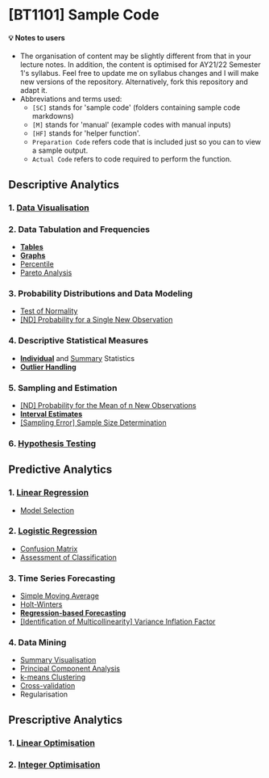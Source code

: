 # \[BT1101\] Sample Code
#### :bulb: Notes to users
- The organisation of content may be slightly different from that in your lecture notes. In addition, the content is optimised for AY21/22 Semester 1's syllabus. Feel free to update me on syllabus changes and I will make new versions of the repository. Alternatively, fork this repository and adapt it.
- Abbreviations and terms used:
  - `[SC]` stands for 'sample code' (folders containing sample code markdowns)
  - `[M]` stands for 'manual' (example codes with manual inputs)
  - `[HF]` stands for 'helper function'.
  - `Preparation Code` refers code that is included just so you can to view a sample output.
  - `Actual Code` refers to code required to perform the function.
## Descriptive Analytics
### 1. [Data Visualisation](Subpages/1-1.md)
### 2. Data Tabulation and Frequencies
- [**Tables**](Subpages/1-2-1.md)
- [**Graphs**](Subpages/1-2-2.md)
- [Percentile]([SC]-Descriptive-Analytics/[SC]-Data-Tabulation-and-Frequencies/[M]-Percentile.md)
- [Pareto Analysis]([SC]-Descriptive-Analytics/[SC]-Data-Tabulation-and-Frequencies/[M]-Pareto-Analysis.md)
### 3. Probability Distributions and Data Modeling
- [Test of Normality]([SC]-Descriptive-Analytics/[SC]-Probability-Distribution-and-Data-Modeling/[M]-Test-of-Normality.md)
- [\[ND\] Probability for a Single New Observation]([SC]-Descriptive-Analytics/[SC]-Probability-Distribution-and-Data-Modeling/[M]-Normal-Distribution_Probability-for-a-Single-New-Observation.md)
### 4. Descriptive Statistical Measures
- [**Individual**](Subpages/1-4-1-1.md) and [Summary]([SC]-Descriptive-Analytics/[SC]-Descriptive-Statistical-Measures/[M]-Summary-Statistics.md) Statistics
- [**Outlier Handling**](Subpages/1-4-2.md)
### 5. Sampling and Estimation
- [\[ND\] Probability for the Mean of n New Observations]([SC]-Descriptive-Analytics/[SC]-Sampling-and-Estimation/[M]-Normal-Distribution_Probability-for-the-Mean-of-n-New-Observations.md)
- [**Interval Estimates**](Subpages/1-5-2.md)
- [\[Sampling Error\] Sample Size Determination]([SC]-Descriptive-Analytics/[SC]-Sampling-and-Estimation/[M]-Sample-Size-Determination.md)
### 6. [Hypothesis Testing](Subpages/1-6.md)
## Predictive Analytics
### 1. [Linear Regression]([SC]-Predictive-Analytics/[SC]-Linear-&-Logistic-Regression/[M]-Linear-Regression.md)
- [Model Selection]([SC]-Predictive-Analytics/[SC]-Linear-&-Logistic-Regression/[M]-Model-Selection.md)
### 2. [Logistic Regression]([SC]-Predictive-Analytics/[SC]-Linear-&-Logistic-Regression/[M]-Logistic-Regression.md)
- [Confusion Matrix]([SC]-Predictive-Analytics/[SC]-Linear-&-Logistic-Regression/[M]-Confusion-Matrix.md)
- [Assessment of Classification]([SC]-Predictive-Analytics/[SC]-Linear-&-Logistic-Regression/[M]-Assessment-of-Classification.md)
### 3. Time Series Forecasting
- [Simple Moving Average]([SC]-Predictive-Analytics/[SC]-Time-Series-Forecasting/[M]-Simple-Moving-Average.md)
- [Holt-Winters]([SC]-Predictive-Analytics/[SC]-Time-Series-Forecasting/[M]-Holt-Winters.md)
- [**Regression-based Forecasting**](Subpages/2-3-3.md)
- [\[Identification of Multicollinearity\] Variance Inflation Factor]([SC]-Predictive-Analytics/[SC]-Linear-&-Logistic-Regression/[M]-Variance-Inflation-Factor.md)
### 4. Data Mining
- [Summary Visualisation]([SC]-Predictive-Analytics/[SC]-Data-Mining/[M]-Summary-Visualisation.md)
- [Principal Component Analysis]([SC]-Predictive-Analytics/[SC]-Data-Mining/[M]-Principal-Component-Analysis.md)
- [k-means Clustering]([SC]-Predictive-Analytics/[SC]-Data-Mining/[M]-k-means-Clustering.md)
- [Cross-validation]([SC]-Predictive-Analytics/[SC]-Data-Mining/[M]-Cross-Validation.md)
- Regularisation
## Prescriptive Analytics
### 1. [Linear Optimisation]([SC]-Prescriptive-Analytics/[M]-Linear-Optimisation.md)
### 2. [Integer Optimisation]([SC]-Prescriptive-Analytics/[M]-Integer-Optimisation.md)
